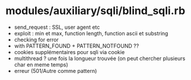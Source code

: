 # modules/auxiliary/sqli/blind_sqli.rb
- send_request : SSL, user agent etc
- exploit : min et max, function length, function ascii et substring
- checking for error
- with PATTERN_FOUND + PATTERN_NOTFOUND ??
- cookies supplémentaires pour sqli via cookie 
- multithread ? une fois la longueur trouvée (on peut chercher plusieurs char en meme temps)
- erreur (501/Autre comme pattern)
